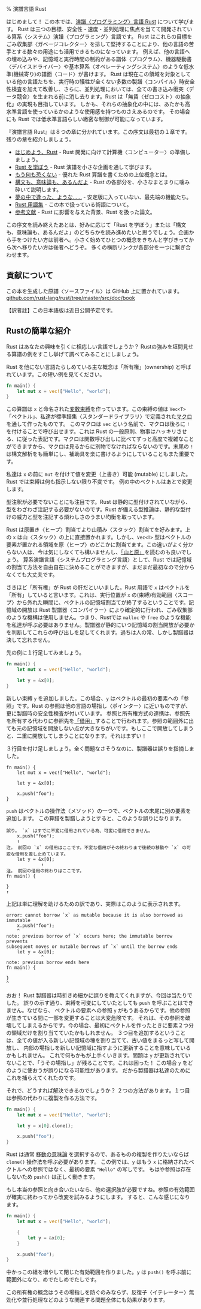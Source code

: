 % 演譜言語 Rust

はじめまして！ この本では、[演譜〈プログラミング〉言語 Rust][rust] について学びます。
Rust は三つの目標、安全性・速度・並列処理に焦点を当てて開発されている算系〈システム〉演譜〈プログラミング〉言語です。
Rust はこれらの目標をごみ収集部〈ガベージコレクター〉を排して堅持することにより、他の言語の苦手とする数々の用途にも活用できるものになっています。
例えば、他の言語への埋め込みや、記憶域と実行時間の制約がある譜体〈プログラム〉、機器駆動書〈デバイスドライバー〉や基本算系〈オペレーティングシステム〉のような低水準(機械寄り)の譜面〈コード〉が書けます。
Rust は現在この領域を対象としている他の言語たちを、実行時の犠牲が全くない多数の製譜〈コンパイル〉時安全性検査を加えて改善し、さらに、並列処理においては、全ての書き込み衝突〈データ競合〉を生まれる前に消し去ります。Rust は「無賃〈ゼロコスト〉の抽象化」の実現も目指しています。
しかも、それらの抽象化の中には、あたかも高水準言語を使っているかのような使用感を持つものさえあるのです。
その場合にも Rust では低水準言語らしい緻密な制御が可能になっています。

[rust]: https://www.rust-lang.org

『演譜言語 Rust』は８つの章に分かれています。この序文は最初の１章です。残りの章を紹介しましょう。

* [はじめよう、Rust][gs] - Rust 開発に向けて計算機〈コンピューター〉の準備しましょう。
* [Rust を学ぼう][lr] - Rust 演譜を小さな企画を通して学びます。
* [もう何も恐くない][er] - 優れた Rust 算譜を書くための上位概念とは。
* [構文も、意味論も、あるんだよ][ss] - Rust の各部分を、小さなまとまりに噛み砕いて説明します。
* [夢の中で逢った、ような……][nr] - 安定版に入っていない、最先端の機能たち。
* [Rust 用語集][gl] - この本で扱っている術語について。
* [参考文献][bi] - Rust に影響を与えた背景、Rust を扱った論文。

[gs]: getting-started.html
[lr]: learn-rust.html
[er]: effective-rust.html
[ss]: syntax-and-semantics.html
[nr]: nightly-rust.html
[gl]: glossary.html
[bi]: bibliography.html

この序文を読み終えたあとは、好みに応じて「Rust を学ぼう」または「構文も、意味論も、あるんだよ」のどちらかを読み進めたいと思うでしょう。企画から手をつけたい方は前者へ。小さく始めてひとつの概念をきちんと学びきってから次へ移りたい方は後者へどうぞ。
多くの横断リンクが各部分を一つに繋ぎ合わせます。

## 貢献について

この本を生成した原譜〈ソースファイル〉は GitHub 上に置かれています。
[github.com/rust-lang/rust/tree/master/src/doc/book](https://github.com/rust-lang/rust/tree/master/src/doc/book)

【訳者註】この日本語版は近日公開予定です。


<!-- 以下、原文でカットされたショートイントロ（訳文が充実するまでのツナギ） -->

## Rustの簡単な紹介

Rust はあなたの興味を引くに相応しい言語でしょうか？ Rustの強みを垣間見せる算譜の例をすこし挙げて調べてみることにしましょう。

Rust を他にない言語たらしめている主な概念は「所有権」(ownership)
と呼ばれています。この短い例を見てください。

```rust
fn main() {
    let mut x = vec!["Hello", "world"];
}
```

この算譜は `x` と命名された[変数束縛][var]を作っています。この束縛の値は `Vec<T>` 「ベクトル」、私達が標準譜集〈スタンダードライブラリ〉で定義された[マクロ][macro]を通して作ったものです。
このマクロは `vec` という名前で、マクロは後ろに `!` を付けることで呼び出せます。これは Rust の一般原則、物事はハッキリさせる、に従った表記です。マクロは関数呼び出しに比べてずっと高度で複雑なことができますから、マクロは見るからに別物でなければならないのです。末尾の `!` は構文解析をも簡単にし、補助具を楽に書けるようにしていることもまた重要です。

私達は `x` の前に `mut` を付けて値を変更（上書き）可能 (mutable) にしました。Rust では束縛は何も指示しない限り不変です。
例の中のベクトルはあとで変更します。

型注釈が必要でないことにも注目です。Rust は静的に型付けされていながら、型をわざわざ注記する必要がないのです。Rust が備える型推論は、静的な型付けの威力と型を注記する煩わしさのうまい均衡を取っています。

Rust は原置き〈ヒープ〉割当てより山積み〈スタック〉割当てを好みます。上の `x` は山〈スタック〉の上に直接置かれます。しかし、`Vec<T>` 型はベクトルの要素が置かれる領域を原〈ヒープ〉のどこかに割当てます。この違いがよく分からない人は、今は気にしなくても構いませんし、[「山と原」][heap]を読むのも良いでしょう。
算系演譜言語〈システムプログラミング言語〉として、Rust では記憶域の割当て方法を自由自在に決めることができますが、まだまだ最初なので分からなくても大丈夫です。

[var]: variable-bindings.html
[macro]: macros.html
[heap]: the-stack-and-the-heap.html

さきほど「所有権」が Rust の肝だといいました。Rust 用語で `x` はベクトルを「所有」していると言います。これは、実行位置が `x` の(束縛)有効範囲〈スコープ〉から外れた瞬間に、ベクトルの記憶域割当てが終了するということです。記憶域の開放は Rust 製譜器〈コンパイラー〉により確定的に行われ、ごみ収集部のような機構は使用しません。つまり、Rustでは `malloc` や `free` のような機能を私達が呼ぶ必要はありません。製譜器が静的にいつ記憶域の割当開放が必要かを判断してこれらの呼び出しを足してくれます。過ちは人の常、しかし製譜器は決して忘れません。

先の例に１行足してみましょう。

```rust
fn main() {
    let mut x = vec!["Hello", "world"];

    let y = &x[0];
}
```

新しい束縛 `y` を追加しました。この場合、`y` はベクトルの最初の要素への「参照」です。Rust の参照は他の言語の場指し〈ポインター〉に近いものですが、更に製譜時の安全性検査が付いています。
参照と所有権方式の連携は、参照先を所有する代わりに参照先を[「借用」][borrowing]することで行われます。参照の範囲外に出ても元の記憶域を開放しない点が大きなちがいです。もしここで開放してしまうと、二重に開放してしまうことになります。それはまずい！

[borrowing]: references-and-borrowing.html

３行目を付け足しましょう。全く問題なさそうなのに、製譜器は誤りを指摘しました。

```rust,ignore
fn main() {
    let mut x = vec!["Hello", "world"];

    let y = &x[0];

    x.push("foo");
}
```

`push` はベクトルの操作法〈メソッド〉の一つで、ベクトルの末尾に別の要素を追加します。
この算譜を製譜しようとすると、このような誤りになります。


```text
誤り。 `x` はすでに不変に借用されている為、可変に借用できません。
    x.push("foo");
    ↑
注。 前回の `x` の借用はここです。不変な借用がその終わりまで後続の移動や `x` の可変な借用を差し止めています。
    let y = &x[0];
             ↑
注。 前回の借用の終わりはここです。
fn main() {

}
↑
```

上記は単に理解を助けるための訳であり、実際はこのように表示されます。

```text
error: cannot borrow `x` as mutable because it is also borrowed as immutable
    x.push("foo");
    ^
note: previous borrow of `x` occurs here; the immutable borrow prevents
subsequent moves or mutable borrows of `x` until the borrow ends
    let y = &x[0];
             ^
note: previous borrow ends here
fn main() {

}
^
```

おお！ Rust 製譜器は時折きめ細かに誤りを教えてくれますが、今回は当たりでした。
誤りの示す通り、束縛を可変にしていたとしても `push` を呼ぶことはできません。なぜなら、
ベクトルの要素への参照 `y` がもうあるからです。他の参照が生きている間に一部を変更することは大変危険です。
それは、その参照を破壊してしまえるからです。今の場合、最初にベクトルを作ったときに要素２つ分の領域だけを割り当てていたかもしれません。
３つ目を追加するということは、全ての値が入る新しい記憶域の塊を割り当てて、古い値をまるっと写して開放し、
内部の場指しを新しい記憶域に指すように更新することを意味しているかもしれません。
これで何もかもが上手くいきます。問題は `y` が更新されていないことで、「うその場指し」が残ることです。これは困った！
この場合 `y` をどのように使おうが誤りになる可能性があります。
だから製譜器は私達のためにこれを捕らえてくれたのです。

それで、どうすれば解決できるのでしょうか？
２つの方法があります。１つ目は参照の代わりに複製を作る方法です。

```rust
fn main() {
    let mut x = vec!["Hello", "world"];

    let y = x[0].clone();

    x.push("foo");
}
```

Rust は通常 [移動の意味論][move] を選択するので、あるものの複製を作りたいならば `clone()` 操作法を呼ぶ必要があります。
この例では、`y` はもう `x` に格納されたベクトルへの参照ではなく、最初の要素 `"Hello"` の写しです。
もはや参照は存在しないため `push()` は正しく動きます。

[move]: ownership.html#move-semantics

もし本当の参照と向き合いたいなら、他の選択肢が必要ですね。参照の有効範囲が確実に終わってから改変を試みるようにします。
すると、こんな感じになります。

```rust
fn main() {
    let mut x = vec!["Hello", "world"];

    {
        let y = &x[0];
    }

    x.push("foo");
}
```

中かっこの組を増やして閉じた有効範囲を作りました。`y` は `push()` を呼ぶ前に範囲外になり、めでたしめでたしです。

この所有権の概念はうその場指しを防ぐのみならず、反復子〈イテレーター〉無効化や並行処理などのような関連する問題全体にも効果があります。
